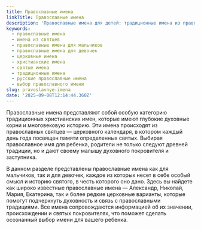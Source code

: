```yaml
---
title: Православные имена
linkTitle: Православные имена
description: 'Православные имена для детей: традиционные имена из православных святцев, их значения и история. Выберите красивое православное имя для мальчика или девочки.'
keywords:
  - православные имена
  - имена из святцев
  - православные имена для мальчиков
  - православные имена для девочек
  - церковные имена
  - христианские имена
  - святые имена
  - традиционные имена
  - русские православные имена
  - выбор православного имени
slug: pravoslavnye-imena
date: '2025-09-08T12:14:44.360Z'
---
```


Православные имена представляют собой особую категорию традиционных христианских имен, которые имеют глубокие духовные корни и многовековую историю. Эти имена происходят из православных святцев — церковного календаря, в котором каждый день года посвящен памяти определенных святых. Выбирая православное имя для ребенка, родители не только следуют древней традиции, но и дают своему малышу духовного покровителя и заступника.

В данном разделе представлены православные имена как для мальчиков, так и для девочек, каждое из которых несет в себе особый смысл и историю святого, в честь которого оно дано. Здесь вы найдете как широко известные православные имена — Александр, Николай, Мария, Екатерина, так и более редкие церковные варианты, которые помогут подчеркнуть духовность и связь с православными традициями. Все имена сопровождаются информацией об их значении, происхождении и святых покровителях, что поможет сделать осознанный выбор имени для вашего ребенка.
